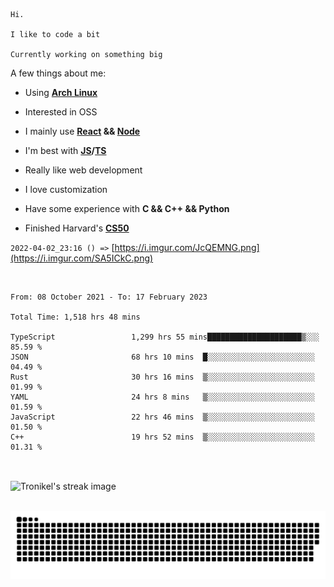```
Hi.

I like to code a bit

Currently working on something big
```

A few things about me:

-   Using **[Arch Linux](https://archlinux.org/)**

-   Interested in OSS

-   I mainly use **[React](https://reactjs.org/) && [Node](https://nodejs.org/en/)**

-   I'm best with **[JS](https://www.javascript.com/)/[TS](https://www.typescriptlang.org/)**

-   Really like web development

-   I love customization

-   Have some experience with **C && C++ && Python**

-   Finished Harvard's **[CS50](https://cs50.harvard.edu)**

`2022-04-02_23:16 () =>` [https://i.imgur.com/JcQEMNG.png](https://i.imgur.com/SA5ICkC.png)

<br>

<!--START_SECTION:waka-->

```text
From: 08 October 2021 - To: 17 February 2023

Total Time: 1,518 hrs 48 mins

TypeScript                 1,299 hrs 55 mins█████████████████████▒░░░   85.59 %
JSON                       68 hrs 10 mins  █░░░░░░░░░░░░░░░░░░░░░░░░   04.49 %
Rust                       30 hrs 16 mins  ▒░░░░░░░░░░░░░░░░░░░░░░░░   01.99 %
YAML                       24 hrs 8 mins   ▒░░░░░░░░░░░░░░░░░░░░░░░░   01.59 %
JavaScript                 22 hrs 46 mins  ▒░░░░░░░░░░░░░░░░░░░░░░░░   01.50 %
C++                        19 hrs 52 mins  ▒░░░░░░░░░░░░░░░░░░░░░░░░   01.31 %
```

<!--END_SECTION:waka-->

<br>

<p><img align="center" src="https://github-readme-streak-stats.herokuapp.com/?user=Tronikelis&theme=dark" alt="Tronikel's streak image" /></p>

<br>

<img title="" src="https://raw.githubusercontent.com/Tronikelis/Tronikelis/output/github-contribution-grid-snake.svg" alt="very cool snake thingey" data-align="left">
